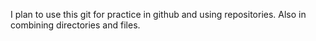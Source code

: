 I plan to use this git for practice in github and using repositories. Also in combining directories and files.
